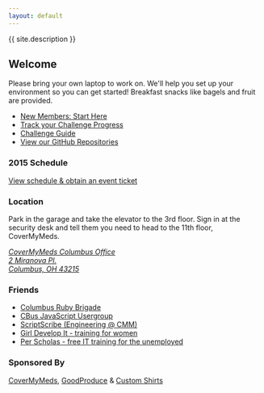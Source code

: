 ```yaml
---
layout: default
---
```


{{ site.description }}

## Welcome
Please bring your own laptop to work on. We'll help you set up your environment so you can get started! Breakfast snacks like bagels and fruit are provided.

- [New Members: Start Here](/getting_started/)
- [Track your Challenge Progress](http://challengeprogress.herokuapp.com/)
- [Challenge Guide](/challenges/)
- [View our GitHub Repositories](https://github.com/paircolumbus/)

### 2015 Schedule
[View schedule & obtain an event ticket](https://www.eventbrite.com/e/pair-programming-mentoring-covermymeds-tickets-15224426670)

### Location
Park in the garage and take the elevator to the 3rd floor. Sign in at the security desk and tell them you need to head to the 11th floor, CoverMyMeds.

<p>
  <address>
    <a href="https://goo.gl/maps/XLvbG">
      CoverMyMeds Columbus Office<br>
      2 Miranova Pl.<br>
      Columbus, OH 43215
    </a>
  </address>
</p>

### Friends
- [Columbus Ruby Brigade](http://columbusrb.com/)
- [CBus JavaScript Usergroup](https://cbusjs.github.io/)
- [ScriptScribe (Engineering @ CMM)](https://www.scriptscribe.org/)
- [Girl Develop It - training for women](https://www.girldevelopit.com/chapters/columbus)
- [Per Scholas - free IT training for the unemployed](http://perscholas.org/columbus/)

### Sponsored By
[CoverMyMeds](https://www.covermymeds.com/main/), [GoodProduce](http://goodproduce.net) & [Custom Shirts](http://www.customshirts.com/)
